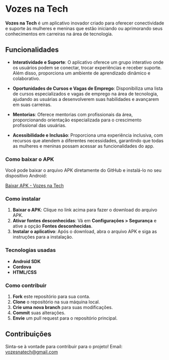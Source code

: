# Vozes na Tech

**Vozes na Tech** é um aplicativo inovador criado para oferecer conectividade e suporte às mulheres e meninas que estão iniciando ou aprimorando seus conhecimentos em carreiras na área de tecnologia.

## Funcionalidades

- **Interatividade e Suporte**: O aplicativo oferece um grupo interativo onde os usuários podem se conectar, trocar experiências e receber suporte. Além disso, proporciona um ambiente de aprendizado dinâmico e colaborativo.

- **Oportunidades de Cursos e Vagas de Emprego**: Disponibiliza uma lista de cursos especializados e vagas de emprego na área de tecnologia, ajudando as usuárias a desenvolverem suas habilidades e avançarem em suas carreiras.

- **Mentorias**: Oferece mentorias com profissionais da área, proporcionando orientação especializada para o crescimento profissional das usuárias.

- **Acessibilidade e Inclusão**: Proporciona uma experiência inclusiva, com recursos que atendem a diferentes necessidades, garantindo que todas as mulheres e meninas possam acessar as funcionalidades do app.

### Como baixar o APK

Você pode baixar o arquivo APK diretamente do GitHub e instalá-lo no seu dispositivo Android:

[Baixar APK - Vozes na Tech](https://drive.google.com/drive/folders/1BeVMn-PPFLxYGbz90UA85Sj-8CqXlfLR?usp=sharing)

### Como instalar

1. **Baixar o APK**: Clique no link acima para fazer o download do arquivo APK.
2. **Ativar fontes desconhecidas**: Vá em **Configurações > Segurança** e ative a opção **Fontes desconhecidas**.
3. **Instalar o aplicativo**: Após o download, abra o arquivo APK e siga as instruções para a instalação.

### Tecnologias usadas

- **Android SDK**
- **Cordova**
- **HTML/CSS**

### Como contribuir

1. **Fork** este repositório para sua conta.
2. **Clone** o repositório na sua máquina local.
3. **Crie uma nova branch** para suas modificações.
4. **Commit** suas alterações.
5. **Envie** um pull request para o repositório principal.

## Contribuições

Sinta-se à vontade para contribuir para o projeto! Email: vozesnatech@gmail.com
